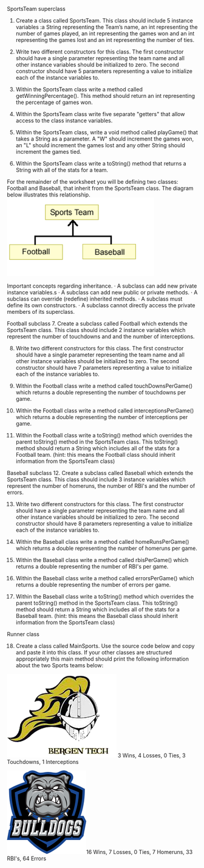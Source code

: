 SportsTeam superclass

1. Create a class called SportsTeam.  This class should include 5 instance variables :a String representing the Team’s name, an int representing the number of games played, an int representing the games won and an int representing the games lost and an int representing the number of ties.
 
2. Write two different constructors for this class.  The first constructor should have a single parameter representing the team name and all other instance variables should be initialized to zero.  The second constructor should have 5 parameters representing a value to initialize each of the instance variables to.

3. Within the SportsTeam class write a method called getWinningPercentage().  This method should return an int representing the percentage of games won.

4. Within the SportsTeam class write five separate "getters" that allow access to the class instance variables.

5. Within the SportsTeam class, write a void method called playGame() that takes a String as a parameter.  A "W" should increment the games won, an "L" should increment the games lost and any other String should increment the games tied.

6. Within the SportsTeam class write a toString() method that returns a String with all of the stats for a team.

For the remainder of the worksheet you will be defining two classes: Football and Baseball, that inherit from the SportsTeam class. The diagram below illustrates this relationship.
![alt text](https://github.com/fators22/SportsTeam/blob/master/src/main/java/Inherit.png)

Important concepts regarding inheritance.
·             A subclass can add new private instance variables.s
·             A subclass can add new public or private methods.
·             A subclass can override (redefine) inherited methods.
·             A subclass must define its own constructors.
·             A subclass cannot directly access the private members of its superclass.


Football subclass
7. Create a subclass called Football which extends the SportsTeam class.  This class should include 2 instance variables which represent the number of touchdowns and and the number of interceptions.

8. Write two different constructors for this class.  The first constructor should have a single parameter representing the team name and all other instance variables should be initialized to zero.  The second constructor should have 7 parameters representing a value to initialize each of the instance variables to.

9. Within the Football class write a method called touchDownsPerGame() which returns a double representing the number of touchdowns per game.

10. Within the Football class write a method called interceptionsPerGame() which returns a double representing the number of interceptions per game.

11. Within the Football class write a toString() method which overrides the parent toString() method in the SportsTeam class.  This toString() method should return a String which includes all of the stats for a Football team. (hint: this means the Football class should inherit information from the SportsTeam class)



Baseball subclass
12. Create a subclass called Baseball which extends the SportsTeam class.  This class should include 3 instance variables which represent the number of homeruns, the number of RBI's and the number of errors.

13. Write two different constructors for this class.  The first constructor should have a single parameter representing the team name and all other instance variables should be initialized to zero.  The second constructor should have 8 parameters representing a value to initialize each of the instance variables to.

14. Within the Baseball class write a method called homeRunsPerGame() which returns a double representing the number of homeruns per game.

15. Within the Baseball class write a method called rbisPerGame() which returns a double representing the number of RBI's per game.

16. Within the Baseball class write a method called errorsPerGame() which returns a double representing the number of errors per game.

17. Within the Baseball class write a toString() method which overrides the parent toString() method in the SportsTeam class.  This toString() method should return a String which includes all of the stats for a Baseball team. (hint: this means the Baseball class should inherit information from the SportsTeam class)


Runner class

18. Create a class called MainSports.  Use the source code below and copy and paste it into this class.  If your other classes are structured appropriately this main method should print the following information about the two Sports teams below:

![alt text](https://github.com/fators22/SportsTeam/blob/master/src/main/java/BCTS.png) 3 Wins, 4 Losses, 0 Ties, 3 Touchdowns, 1 Interceptions

![alt text](https://github.com/fators22/SportsTeam/blob/master/src/main/java/PCTS.png)16 Wins, 7 Losses, 0 Ties, 7 Homeruns, 33 RBI's, 64 Errors





